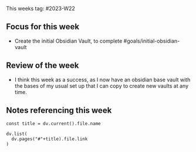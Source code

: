 This weeks tag: #2023-W22

## Focus for this week

* Create the initial Obsidian Vault, to complete #goals/initial-obsidian-vault 

## Review of the week

- I think this week as a success, as I now have an obsidian base vault with the bases of my usual set up that I can copy to create new vaults at any time.

## Notes referencing this week
```dataviewjs
const title = dv.current().file.name

dv.list(
  dv.pages("#"+title).file.link
)
```
